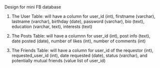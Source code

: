  Design for mini FB database

 1. The User Table: will have a column for user_id (int), firstname (varchar), lastname (varchar), birthday (date), password (varchar), bio (text), education (varchar, text), interests (text)

 2. The Posts Table: will have a columnn for user_id (int), post info (text), date posted (date), number of likes (int), number of comments (int)

 3. The Friends Table: will have a column for user_id of the requestor (int), requested_user_id (int), date requested (date), status (varchar), and potentially mutual friends (value list of user_id)